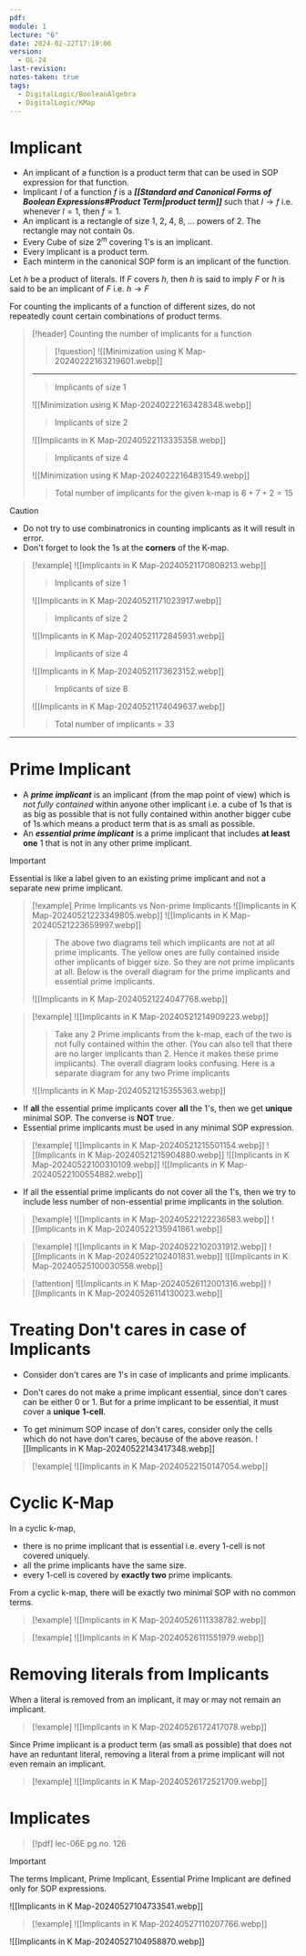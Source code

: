 ```yaml
---
pdf: 
module: 1
lecture: "6"
date: 2024-02-22T17:19:00
version:
  - DL-24
last-revision: 
notes-taken: true
tags:
  - DigitalLogic/BooleanAlgebra
  - DigitalLogic/KMap
---
```

# Implicant
- An implicant of a function is a product term that can be used in SOP expression for that function.
- Implicant $I$ of a function $f$ is a ***[[Standard and Canonical Forms of Boolean Expressions#Product Term|product term]]*** such that $I \rightarrow f$ i.e. whenever $I = 1$, then $f = 1$.  
- An implicant is a rectangle of size 1, 2, 4, 8, ... powers of 2. The rectangle may not contain 0s.
- Every Cube of size $2^m$ covering 1's is an implicant.
- Every implicant is a product term.
- Each minterm in the canonical SOP form is an implicant of the function.

Let $h$ be a product of literals. If $F$ covers $h$, then $h$ is said to imply $F$ or $h$ is said to be an implicant of $F$ i.e. $h \rightarrow F$

For counting the implicants of a function of different sizes, do not repeatedly count certain combinations of product terms.

> [!header] Counting the number of implicants for a function
>> [!question] 
>> ![[Minimization using K Map-20240222163219601.webp]]
> ---
>
>> Implicants of size 1
>
> ![[Minimization using K Map-20240222163428348.webp]]
>
>> Implicants of size 2 
>
> ![[Implicants in K Map-20240522113335358.webp]]
>
>> Implicants of size 4
>
> ![[Minimization using K Map-20240222164831549.webp]]
> 
>> Total number of implicants for the given k-map is $6 + 7 + 2 = 15$

> [!caution] 
> - Do not try to use combinatronics in counting implicants as it will result in error.
> - Don't forget to look the 1s at the **corners** of the K-map.

> [!example] 
> ![[Implicants in K Map-20240521170808213.webp]]
>
>> Implicants of size 1
> 
> ![[Implicants in K Map-20240521171023917.webp]]
>
>> Implicants of size 2
>
> ![[Implicants in K Map-20240521172845931.webp]]
>
>> Implicants of size 4
>
> ![[Implicants in K Map-20240521173623152.webp]]
>
>> Implicants of size 8
>
> ![[Implicants in K Map-20240521174049637.webp]]
>
>> Total number of implicants = 33

---
# Prime Implicant
- A ***prime implicant*** is an implicant (from the map point of view) which is *not fully contained* within anyone other implicant i.e. a cube of 1s that is as big as possible that is not fully contained within another bigger cube of 1s which means a product term that is as small as possible.
- An ***essential prime implicant*** is a prime implicant that includes **at least one** 1 that is not in any other prime implicant.

> [!important] 
> Essential is like a label given to an existing prime implicant and not a separate new prime implicant.

> [!example] Prime Implicants vs Non-prime Implicants
> ![[Implicants in K Map-20240521223349805.webp]]
> ![[Implicants in K Map-20240521223659997.webp]]
>
>> The above two diagrams tell which implicants are not at all prime implicants. 
>> The yellow ones are fully contained inside other implicants of bigger size. So they are not prime implicants at all.
>> Below is the overall diagram for the prime implicants and essential prime implicants.
>
> ![[Implicants in K Map-20240521224047768.webp]]

> [!example] 
> ![[Implicants in K Map-20240521214909223.webp]]
> 
>> Take any 2 Prime implicants from the k-map, each of the two is not fully contained within the other. (You can also tell that there are no larger implicants than 2. Hence it makes these prime implicants).
>> The overall diagram looks confusing. Here is a separate diagram for any two Prime implicants
>
> ![[Implicants in K Map-20240521215355363.webp]]

- If **all** the essential prime implicants cover **all** the 1's, then we get **unique** minimal SOP. The converse is **NOT** true.
- Essential prime implicants must be used in any minimal SOP expression.

> [!example] 
> ![[Implicants in K Map-20240521215501154.webp]]
> ![[Implicants in K Map-20240521215904880.webp]]
> ![[Implicants in K Map-20240522100310109.webp]]
> ![[Implicants in K Map-20240522100554882.webp]]

- If all the essential prime implicants do not cover all the 1's, then we try to include less number of non-essential prime implicants in the solution.

> [!example] 
> ![[Implicants in K Map-20240522122236583.webp]]
> ![[Implicants in K Map-20240522135941861.webp]]

> [!example] 
> ![[Implicants in K Map-20240522102031912.webp]]
> ![[Implicants in K Map-20240522102401831.webp]]
> ![[Implicants in K Map-20240525100030558.webp]]


> [!attention] 
> ![[Implicants in K Map-20240526112001316.webp]]
> ![[Implicants in K Map-20240526114130023.webp]]


# Treating Don't cares in case of Implicants
- Consider don't cares are 1's in case of implicants and prime implicants.

- Don't cares do not make a prime implicant essential, since don't cares can be either 0 or 1. But for a prime implicant to be essential, it must cover a **unique** **1-cell**.
- To get minimum SOP incase of don't cares, consider only the cells which do not have don't cares, because of the above reason.
![[Implicants in K Map-20240522143417348.webp]]

> [!example] 
> ![[Implicants in K Map-20240522150147054.webp]]


# Cyclic K-Map

In a cyclic k-map, 
- there is no prime implicant that is essential i.e. every 1-cell is not covered uniquely.
- all the prime implicants have the same size.
- every 1-cell is covered by **exactly two** prime implicants.

From a cyclic k-map, there will be exactly two minimal SOP with no common terms.

> [!example] 
> ![[Implicants in K Map-20240526111338782.webp]]

> [!example] 
> ![[Implicants in K Map-20240526111551979.webp]]

# Removing literals from Implicants
When a literal is removed from an implicant, it may or may not remain an implicant.

> [!example] 
> ![[Implicants in K Map-20240526172417078.webp]]

Since Prime implicant is a product term (as small as possible) that does not have an reduntant literal, removing a literal from a prime implicant will not even remain an implicant.

> [!example] 
> ![[Implicants in K Map-20240526172521709.webp]]


# Implicates
> [!pdf] lec-06E pg.no. 126

> [!important] 
> The terms Implicant, Prime Implicant, Essential Prime Implicant are defined only for SOP expressions.

![[Implicants in K Map-20240527104733541.webp]]

> [!example] 
> ![[Implicants in K Map-20240527110207766.webp]]


![[Implicants in K Map-20240527104958870.webp]]

